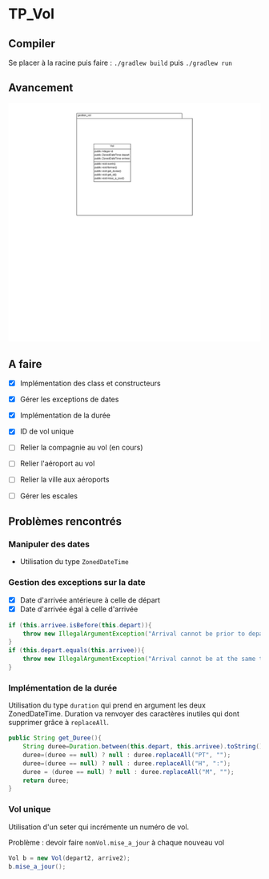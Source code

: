 # TP_Vol

## Compiler

Se placer à la racine puis faire : `./gradlew build` puis `./gradlew run` 

## Avancement

![avancement](UML_avancement.png)
## A faire

- [x] Implémentation des class et constructeurs

- [x] Gérer les exceptions de dates 

- [x] Implémentation de la durée 

- [x] ID de vol unique

- [ ] Relier la compagnie au vol (en cours)

- [ ] Relier l'aéroport au vol

- [ ] Relier la ville aux aéroports

- [ ] Gérer les escales

## Problèmes rencontrés

### Manipuler des dates

- Utilisation du type `ZonedDateTime`



### Gestion des exceptions sur la date 

- [X] Date d'arrivée antérieure à celle de départ
- [X] Date d'arrivée égal à celle d'arrivée

```java
if (this.arrivee.isBefore(this.depart)){
	throw new IllegalArgumentException("Arrival cannot be prior to departure");
}
if (this.depart.equals(this.arrivee)){
	throw new IllegalArgumentException("Arrival cannot be at the same time as departure");
}
```

### Implémentation de la durée

Utilisation du type `duration` qui prend en argument les deux ZonedDateTime. 
Duration va renvoyer des caractères inutiles qui dont supprimer grâce à `replaceAll`.

```java
public String get_Duree(){ 
	String duree=Duration.between(this.depart, this.arrivee).toString();
	duree=(duree == null) ? null : duree.replaceAll("PT", "");
	duree=(duree == null) ? null : duree.replaceAll("H", ":");
	duree = (duree == null) ? null : duree.replaceAll("M", "");
	return duree;
}
```

### Vol unique 

Utilisation d'un seter qui incrémente un numéro de vol. 

Problème : devoir faire ` nomVol.mise_a_jour ` à chaque nouveau vol
```java
Vol b = new Vol(depart2, arrive2);
b.mise_a_jour();
```


